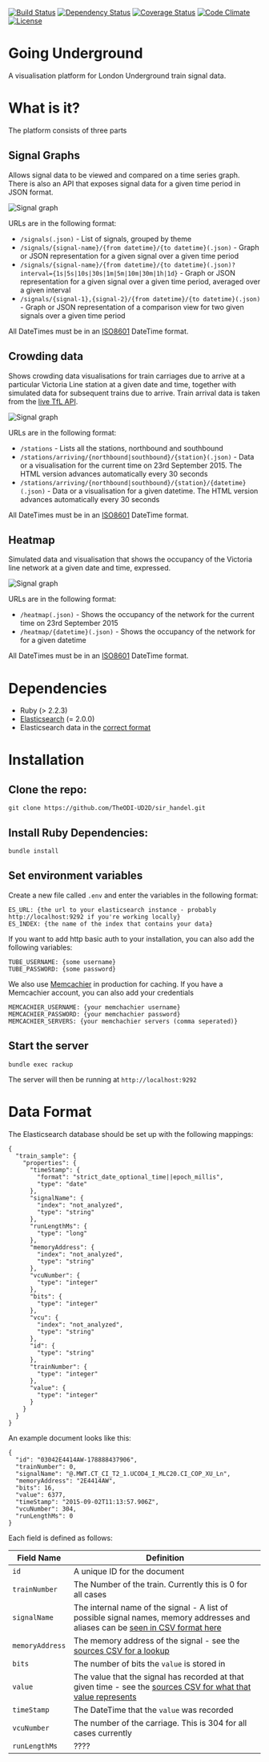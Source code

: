 [![Build Status](http://img.shields.io/travis/TheODI-UD2D/sir_handel.svg?style=flat-square)](https://travis-ci.org/TheODI-UD2D/sir_handel)
[![Dependency Status](http://img.shields.io/gemnasium/TheODI-UD2D/sir_handel.svg?style=flat-square)](https://gemnasium.com/TheODI-UD2D/sir_handel)
[![Coverage Status](http://img.shields.io/coveralls/TheODI-UD2D/sir_handel.svg?style=flat-square)](https://coveralls.io/r/TheODI-UD2D/sir_handel)
[![Code Climate](http://img.shields.io/codeclimate/github/TheODI-UD2D/sir_handel.svg?style=flat-square)](https://codeclimate.com/github/TheODI-UD2D/sir_handel)
[![License](http://img.shields.io/:license-mit-blue.svg?style=flat-square)](http://TheODI-UD2D.mit-license.org)

# Going Underground

A visualisation platform for London Underground train signal data.

# What is it?

The platform consists of three parts

## Signal Graphs

Allows signal data to be viewed and compared on a time series graph. There is also an API that exposes signal data for a given time period in JSON format.

![Signal graph](https://raw.githubusercontent.com/TheODI-UD2D/sir_handel/master/signal-screenshot.png)


URLs are in the following format:

* ``/signals(.json)`` - List of signals, grouped by theme
* ``/signals/{signal-name}/{from datetime}/{to datetime}(.json)`` - Graph or JSON representation for a given signal over a given time period
* ``/signals/{signal-name}/{from datetime}/{to datetime}(.json)?interval={1s|5s|10s|30s|1m|5m|10m|30m|1h|1d}`` - Graph or JSON representation for a given signal over a given time period, averaged over a given interval
* ``/signals/{signal-1},{signal-2}/{from datetime}/{to datetime}(.json)`` - Graph or JSON representation of a comparison view for two given signals over a given time period

All DateTimes must be in an [ISO8601](https://tools.ietf.org/html/rfc3339) DateTime format.

## Crowding data

Shows crowding data visualisations for train carriages due to arrive at a particular Victoria Line station at a given date and time, together with simulated data for subsequent trains due to arrive. Train arrival data is taken from the [live TfL API](https://api.tfl.gov.uk/).

![Signal graph](https://raw.githubusercontent.com/TheODI-UD2D/sir_handel/master/crowding-screenshot.png)

URLs are in the following format:

* ``/stations`` - Lists all the stations, northbound and southbound
* ``/stations/arriving/{northbound|southbound}/{station}(.json)`` - Data or a visualisation for the current time on 23rd September 2015. The HTML version advances automatically every 30 seconds
* ``/stations/arriving/{northbound|southbound}/{station}/{datetime}(.json)`` - Data or a visualisation for a given datetime. The HTML version advances automatically every 30 seconds

All DateTimes must be in an [ISO8601](https://tools.ietf.org/html/rfc3339) DateTime format.

## Heatmap

Simulated data and visualisation that shows the occupancy of the Victoria line network at a given date and time, expressed.

![Signal graph](https://raw.githubusercontent.com/TheODI-UD2D/sir_handel/master/heatmap-screenshot.png)

URLs are in the following format:

* ``/heatmap(.json)`` - Shows the occupancy of the network for the current time on 23rd September 2015
* ``/heatmap/{datetime}(.json)`` - Shows the occupancy of the network for for a given datetime

All DateTimes must be in an [ISO8601](https://tools.ietf.org/html/rfc3339) DateTime format.

# Dependencies

* Ruby (> 2.2.3)
* [Elasticsearch](https://www.elastic.co/products/elasticsearch) (= 2.0.0)
* Elasticsearch data in the [correct format](#data_format)

# Installation

## Clone the repo:

    git clone https://github.com/TheODI-UD2D/sir_handel.git

## Install Ruby Dependencies:

    bundle install

## Set environment variables

Create a new file called `.env` and enter the variables in the following format:

    ES_URL: {the url to your elasticsearch instance - probably http://localhost:9292 if you're working locally}
    ES_INDEX: {the name of the index that contains your data}

If you want to add http basic auth to your installation, you can also add the following variables:

    TUBE_USERNAME: {some username}
    TUBE_PASSWORD: {some password}

We also use [Memcachier](https://www.memcachier.com/) in production for caching. If you have a Memcachier account, you can also add your credentials

    MEMCACHIER_USERNAME: {your memchachier username}
    MEMCACHIER_PASSWORD: {your memchachier password}
    MEMCACHIER_SERVERS: {your memchachier servers (comma seperated)}

## Start the server

    bundle exec rackup

The server will then be running at ``http://localhost:9292``

# Data Format

The Elasticsearch database should be set up with the following mappings:

    {
      "train_sample": {
        "properties": {
          "timeStamp": {
            "format": "strict_date_optional_time||epoch_millis",
            "type": "date"
          },
          "signalName": {
            "index": "not_analyzed",
            "type": "string"
          },
          "runLengthMs": {
            "type": "long"
          },
          "memoryAddress": {
            "index": "not_analyzed",
            "type": "string"
          },
          "vcuNumber": {
            "type": "integer"
          },
          "bits": {
            "type": "integer"
          },
          "vcu": {
            "index": "not_analyzed",
            "type": "string"
          },
          "id": {
            "type": "string"
          },
          "trainNumber": {
            "type": "integer"
          },
          "value": {
            "type": "integer"
          }
        }
      }
    }

An example document looks like this:

    {
      "id": "03042E4414AW-178888437906",
      "trainNumber": 0,
      "signalName": "@.MWT.CT_CI_T2_1.UCOD4_I_MLC20.CI_COP_XU_Ln",
      "memoryAddress": "2E4414AW",
      "bits": 16,
      "value": 6377,
      "timeStamp": "2015-09-02T11:13:57.906Z",
      "vcuNumber": 304,
      "runLengthMs": 0
    }

Each field is defined as follows:

| Field Name      | Definition |
|-----------------|------------|
| `id`            | A unique ID for the document |
| `trainNumber`   | The Number of the train. Currently this is 0 for all cases |
| `signalName`    | The internal name of the signal - A list of possible signal names, memory addresses and aliases can be [seen in CSV format here](config/sources/signals.csv) |
| `memoryAddress` | The memory address of the signal - see the [sources CSV for a lookup](config/sources/signals.csv) |
| `bits`          | The number of bits the `value` is stored in |
| `value`         | The value that the signal has recorded at that given time - see the [sources CSV for what that value represents](config/sources/signals.csv) |
| `timeStamp`     | The DateTime that the `value` was recorded |
| `vcuNumber`     | The number of the carriage. This is 304 for all cases currently |
| `runLengthMs`   | ???? |
